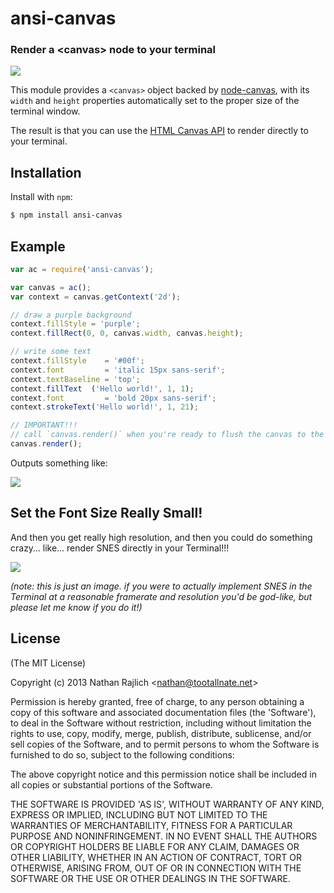 ansi-canvas
===========
### Render a &lt;canvas&gt; node to your terminal

![](http://i.cloudup.com/IjvPIHXwh7.gif)

This module provides a `<canvas>` object backed by [node-canvas][], with its
`width` and `height` properties automatically set to the proper size of the
terminal window.

The result is that you can use the [HTML Canvas API][canvas api] to render
directly to your terminal.

Installation
------------

Install with `npm`:

``` bash
$ npm install ansi-canvas
```


Example
-------

``` js
var ac = require('ansi-canvas');

var canvas = ac();
var context = canvas.getContext('2d');

// draw a purple background
context.fillStyle = 'purple';
context.fillRect(0, 0, canvas.width, canvas.height);

// write some text
context.fillStyle    = '#00f';
context.font         = 'italic 15px sans-serif';
context.textBaseline = 'top';
context.fillText  ('Hello world!', 1, 1);
context.font         = 'bold 20px sans-serif';
context.strokeText('Hello world!', 1, 21);

// IMPORTANT!!!
// call `canvas.render()` when you're ready to flush the canvas to the terminal
canvas.render();
```

Outputs something like:

![](http://i.cloudup.com/5tGgXjcRWw.png)


Set the Font Size Really Small!
-------------------------------

And then you get really high resolution, and then you could do something crazy…
like… render SNES directly in your Terminal!!!

![](http://i.cloudup.com/3kJGyG-qAS.png)

_(note: this is just an image. if you were to actually implement SNES in the
Terminal at a reasonable framerate and resolution you'd be god-like, but please
let me know if you do it!)_


License
-------

(The MIT License)

Copyright (c) 2013 Nathan Rajlich &lt;nathan@tootallnate.net&gt;

Permission is hereby granted, free of charge, to any person obtaining
a copy of this software and associated documentation files (the
'Software'), to deal in the Software without restriction, including
without limitation the rights to use, copy, modify, merge, publish,
distribute, sublicense, and/or sell copies of the Software, and to
permit persons to whom the Software is furnished to do so, subject to
the following conditions:

The above copyright notice and this permission notice shall be
included in all copies or substantial portions of the Software.

THE SOFTWARE IS PROVIDED 'AS IS', WITHOUT WARRANTY OF ANY KIND,
EXPRESS OR IMPLIED, INCLUDING BUT NOT LIMITED TO THE WARRANTIES OF
MERCHANTABILITY, FITNESS FOR A PARTICULAR PURPOSE AND NONINFRINGEMENT.
IN NO EVENT SHALL THE AUTHORS OR COPYRIGHT HOLDERS BE LIABLE FOR ANY
CLAIM, DAMAGES OR OTHER LIABILITY, WHETHER IN AN ACTION OF CONTRACT,
TORT OR OTHERWISE, ARISING FROM, OUT OF OR IN CONNECTION WITH THE
SOFTWARE OR THE USE OR OTHER DEALINGS IN THE SOFTWARE.


[canvas api]: http://www.whatwg.org/specs/web-apps/current-work/multipage/the-canvas-element.html
[node-canvas]: https://github.com/learnboost/node-canvas
